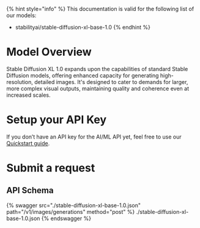 [#references:start]: <> ({ "template": "openapi" })
{% hint style="info" %}
This documentation is valid for the following list of our models:
* stabilityai/stable-diffusion-xl-base-1.0
{% endhint %}

# Model Overview
Stable Diffusion XL 1.0 expands upon the capabilities of standard Stable Diffusion models, offering enhanced capacity for generating high-resolution, detailed images. It&#x27;s designed to cater to demands for larger, more complex visual outputs, maintaining quality and coherence even at increased scales.

# Setup your API Key
If you don’t have an API key for the AI/ML API yet, feel free to use our [Quickstart guide](https://docs.aimlapi.com/quickstart/setting-up).

# Submit a request
## API Schema
{% swagger src="./stable-diffusion-xl-base-1.0.json" path="/v1/images/generations" method="post" %}
./stable-diffusion-xl-base-1.0.json
{% endswagger %}


[#references:end]: <> ({})